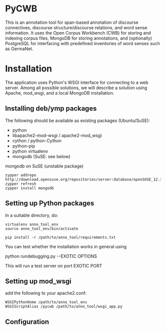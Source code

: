 PyCWB
=====

This is an annotation tool for span-based annotation
of discourse connectives, discourse structure/discourse relations,
and word sense information. It uses the Open Corpus Workbench (CWB)
for storing and indexing corpus files, MongoDB for storing annotations,
and (optionally) PostgreSQL for interfacing with predefined inventories
of word senses such as GermaNet.


Installation
============
The application uses Python's WSGI interface for connecting to a web server.
Among all possible solutions, we will describe a solution using Apache, mod_wsgi,
and a local MongoDB installation.

Installing deb/ymp packages
---------------------------

The following should be available as existing packages (Ubuntu/SuSE):

 * python
 * libapache2-mod-wsgi / apache2-mod_wsgi
 * cython / python-Cython
 * python-pip
 * python virtualenv
 * mongodb (SuSE: see below)

mongodb on SuSE (unstable package)

    zypper addrepo http://download.opensuse.org/repositories/server:database/openSUSE_12.3/server:database.repo
    zypper refresh
    zypper install mongodb

Setting up Python packages
--------------------------
In a suitable directory, do:

    virtualenv anno_tool_env
    source anno_tool_env/bin/activate

    pip install -r /path/to/anno_tool/requirements.txt

You can test whether the installation works in general using

   python rundebugging.py --EXOTIC OPTIONS

This will run a test server on port EXOTIC PORT

Setting up mod_wsgi
-------------------

add the following to your apache2.conf:

    WSGIPythonHome /path/to/anno_tool_env
    WSGIScriptAlias /pycwb /path/to/anno_tool/wsgi_app.py

Configuration
-------------
